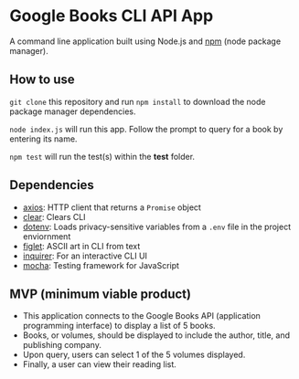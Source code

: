 # Google Books CLI API App

A command line application built using Node.js and [npm](https://www.npmjs.com/) (node package manager).

## How to use

`git clone` this repository and run `npm install` to download the node package manager dependencies.

`node index.js` will run this app. Follow the prompt to query for a book by entering its name.

`npm test` will run the test(s) within the **test** folder.

## Dependencies

- [axios](https://www.npmjs.com/package/axios): HTTP client that returns a `Promise` object
- [clear](https://www.npmjs.com/package/clear): Clears CLI
- [dotenv](https://www.npmjs.com/package/dotenv): Loads privacy-sensitive variables from a `.env` file in the project enviornment
- [figlet](https://www.npmjs.com/package/figlet): ASCII art in CLI from text
- [inquirer](https://www.npmjs.com/package/inquirer): For an interactive CLI UI
- [mocha](https://mochajs.org/): Testing framework for JavaScript

## MVP (minimum viable product)

- This application connects to the Google Books API (application programming interface) to display a list of 5 books.
- Books, or volumes, should be displayed to include the author, title, and publishing company.
- Upon query, users can select 1 of the 5 volumes displayed.
- Finally, a user can view their reading list.
